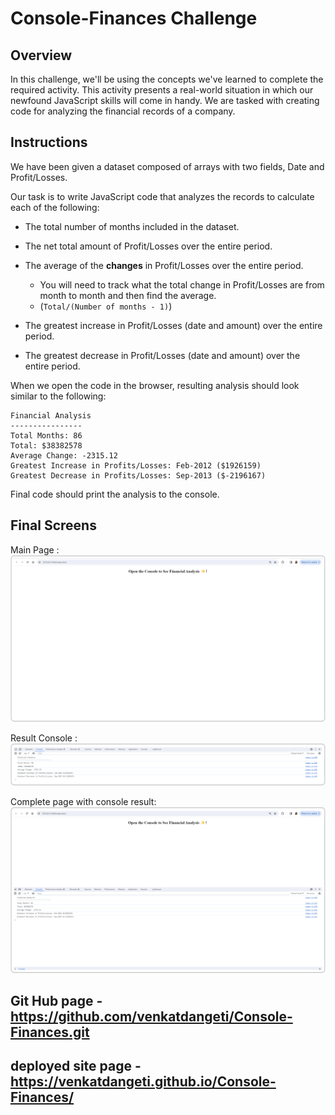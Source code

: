 # Console-Finances Challenge

## Overview

In this challenge, we'll be using the concepts we've learned to complete the required activity. This activity presents a real-world situation in which our newfound JavaScript skills will come in handy. We are tasked with creating code for analyzing the financial records of a company.

## Instructions

We have been given a dataset composed of arrays with two fields, Date and Profit/Losses.

Our task is to write JavaScript code that analyzes the records to calculate each of the following:

* The total number of months included in the dataset.

* The net total amount of Profit/Losses over the entire period.

* The average of the **changes** in Profit/Losses over the entire period.
  * You will need to track what the total change in Profit/Losses are from month to month and then find the average.
  * (`Total/(Number of months - 1)`)

* The greatest increase in Profit/Losses (date and amount) over the entire period.

* The greatest decrease in Profit/Losses (date and amount) over the entire period.

When we open the code in the browser, resulting analysis should look similar to the following:

  ```text
  Financial Analysis 
  ----------------
  Total Months: 86
  Total: $38382578
  Average Change: -2315.12
  Greatest Increase in Profits/Losses: Feb-2012 ($1926159)
  Greatest Decrease in Profits/Losses: Sep-2013 ($-2196167)
  ```

 Final code should print the analysis to the console.


## Final Screens

Main Page : ![Alt text](images/FinancialAnalysis1.png)

Result Console : ![Alt text](images/FinancialAnalysis2.png)

Complete page with console result: ![Alt text](images/FinancialAnalysis3.png)



## Git Hub page - https://github.com/venkatdangeti/Console-Finances.git

## deployed site page - https://venkatdangeti.github.io/Console-Finances/

